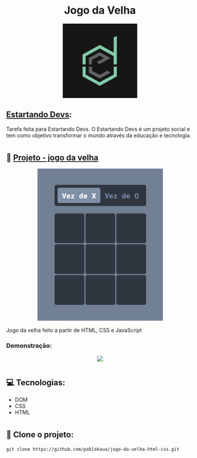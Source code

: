 <h1 align="center">Jogo da Velha</h1>

<p align="center">
<img src="./midia/estartando-devs.jpg">
</p>

## [Estartando Devs](https://www.estartandodevs.com.br/):
Tarefa feita para Estartando Devs. O Estartando Devs é um projeto social e tem como objetivo transformar o mundo através da educação e tecnologia.

#

## 🎯 [Projeto - jogo da velha](https://pablokaua.github.io/jogo-da-velha-html-css/)

<p align="center">
<img src="./midia/jogo-da-velha.png">
</p>

Jogo da velha feito a partir de HTML, CSS e JavaScript

### Demonstração:
<p align="center">
<img src="https://media.discordapp.net/attachments/496268272254320640/999440309207437402/gif-jogo-da-velha.gif?width=685&height=559" width="450px">
</p>

#

## 💻 Tecnologias:
- DOM
- CSS
- HTML

#

## 👥 Clone o projeto:

```
git clone https://github.com/pablokaua/jogo-da-velha-html-css.git
```
